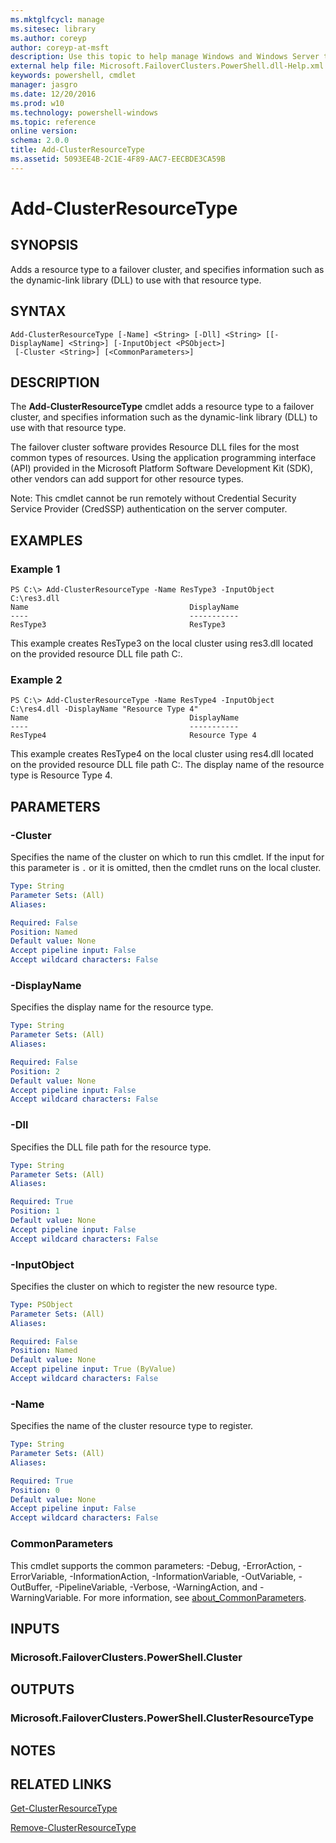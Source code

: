 ```yaml
---
ms.mktglfcycl: manage
ms.sitesec: library
ms.author: coreyp
author: coreyp-at-msft
description: Use this topic to help manage Windows and Windows Server technologies with Windows PowerShell.
external help file: Microsoft.FailoverClusters.PowerShell.dll-Help.xml
keywords: powershell, cmdlet
manager: jasgro
ms.date: 12/20/2016
ms.prod: w10
ms.technology: powershell-windows
ms.topic: reference
online version: 
schema: 2.0.0
title: Add-ClusterResourceType
ms.assetid: 5093EE4B-2C1E-4F89-AAC7-EECBDE3CA59B
---
```


# Add-ClusterResourceType

## SYNOPSIS
Adds a resource type to a failover cluster, and specifies information such as the dynamic-link library (DLL) to use with that resource type.

## SYNTAX

```
Add-ClusterResourceType [-Name] <String> [-Dll] <String> [[-DisplayName] <String>] [-InputObject <PSObject>]
 [-Cluster <String>] [<CommonParameters>]
```

## DESCRIPTION
The **Add-ClusterResourceType** cmdlet adds a resource type to a failover cluster, and specifies information such as the dynamic-link library (DLL) to use with that resource type.

The failover cluster software provides Resource DLL files for the most common types of resources.
Using the application programming interface (API) provided in the Microsoft Platform Software Development Kit (SDK), other vendors can add support for other resource types.

Note: This cmdlet cannot be run remotely without Credential Security Service Provider (CredSSP) authentication on the server computer.

## EXAMPLES

### Example 1
```
PS C:\> Add-ClusterResourceType -Name ResType3 -InputObject C:\res3.dll
Name                                    DisplayName 
----                                    ----------- 
ResType3                                ResType3
```

This example creates ResType3 on the local cluster using res3.dll located on the provided resource DLL file path C:\.

### Example 2
```
PS C:\> Add-ClusterResourceType -Name ResType4 -InputObject C:\res4.dll -DisplayName "Resource Type 4"
Name                                    DisplayName 
----                                    ----------- 
ResType4                                Resource Type 4
```

This example creates ResType4 on the local cluster using res4.dll located on the provided resource DLL file path C:\.
The display name of the resource type is Resource Type 4.

## PARAMETERS

### -Cluster
Specifies the name of the cluster on which to run this cmdlet.
If the input for this parameter is `.` or it is omitted, then the cmdlet runs on the local cluster.

```yaml
Type: String
Parameter Sets: (All)
Aliases: 

Required: False
Position: Named
Default value: None
Accept pipeline input: False
Accept wildcard characters: False
```

### -DisplayName
Specifies the display name for the resource type.

```yaml
Type: String
Parameter Sets: (All)
Aliases: 

Required: False
Position: 2
Default value: None
Accept pipeline input: False
Accept wildcard characters: False
```

### -Dll
Specifies the DLL file path for the resource type.

```yaml
Type: String
Parameter Sets: (All)
Aliases: 

Required: True
Position: 1
Default value: None
Accept pipeline input: False
Accept wildcard characters: False
```

### -InputObject
Specifies the cluster on which to register the new resource type.

```yaml
Type: PSObject
Parameter Sets: (All)
Aliases: 

Required: False
Position: Named
Default value: None
Accept pipeline input: True (ByValue)
Accept wildcard characters: False
```

### -Name
Specifies the name of the cluster resource type to register.

```yaml
Type: String
Parameter Sets: (All)
Aliases: 

Required: True
Position: 0
Default value: None
Accept pipeline input: False
Accept wildcard characters: False
```

### CommonParameters
This cmdlet supports the common parameters: -Debug, -ErrorAction, -ErrorVariable, -InformationAction, -InformationVariable, -OutVariable, -OutBuffer, -PipelineVariable, -Verbose, -WarningAction, and -WarningVariable. For more information, see [about_CommonParameters](http://go.microsoft.com/fwlink/?LinkID=113216).

## INPUTS

### Microsoft.FailoverClusters.PowerShell.Cluster

## OUTPUTS

### Microsoft.FailoverClusters.PowerShell.ClusterResourceType

## NOTES

## RELATED LINKS

[Get-ClusterResourceType](./get-clusterresourcetype.md)

[Remove-ClusterResourceType](./remove-clusterresourcetype.md)


